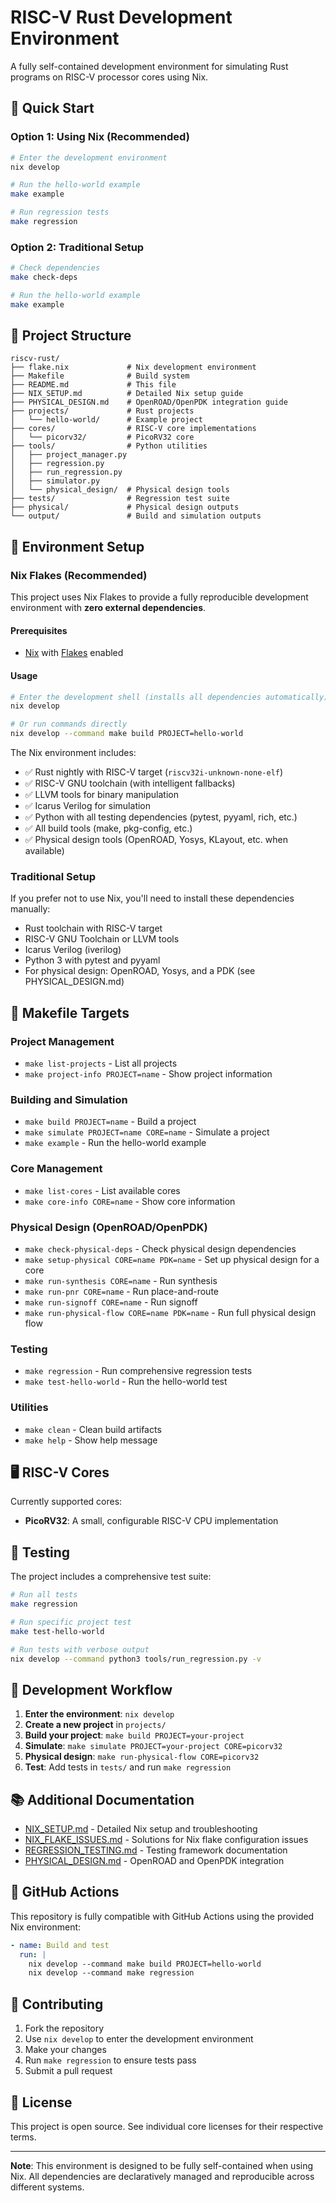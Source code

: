 # RISC-V Rust Development Environment

A fully self-contained development environment for simulating Rust programs on RISC-V processor cores using Nix.

## 🚀 Quick Start

### Option 1: Using Nix (Recommended)

```bash
# Enter the development environment
nix develop

# Run the hello-world example
make example

# Run regression tests
make regression
```

### Option 2: Traditional Setup

```bash
# Check dependencies
make check-deps

# Run the hello-world example
make example
```

## 📁 Project Structure

```
riscv-rust/
├── flake.nix             # Nix development environment
├── Makefile              # Build system
├── README.md             # This file
├── NIX_SETUP.md          # Detailed Nix setup guide
├── PHYSICAL_DESIGN.md    # OpenROAD/OpenPDK integration guide
├── projects/             # Rust projects
│   └── hello-world/      # Example project
├── cores/                # RISC-V core implementations
│   └── picorv32/         # PicoRV32 core
├── tools/                # Python utilities
│   ├── project_manager.py
│   ├── regression.py
│   ├── run_regression.py
│   ├── simulator.py
│   └── physical_design/  # Physical design tools
├── tests/                # Regression test suite
├── physical/             # Physical design outputs
└── output/               # Build and simulation outputs
```

## 🔧 Environment Setup

### Nix Flakes (Recommended)

This project uses Nix Flakes to provide a fully reproducible development environment with **zero external dependencies**.

#### Prerequisites
- [Nix](https://nixos.org/download.html) with [Flakes](https://nixos.wiki/wiki/Flakes) enabled

#### Usage
```bash
# Enter the development shell (installs all dependencies automatically)
nix develop

# Or run commands directly
nix develop --command make build PROJECT=hello-world
```

The Nix environment includes:
- ✅ Rust nightly with RISC-V target (`riscv32i-unknown-none-elf`)
- ✅ RISC-V GNU toolchain (with intelligent fallbacks)
- ✅ LLVM tools for binary manipulation
- ✅ Icarus Verilog for simulation
- ✅ Python with all testing dependencies (pytest, pyyaml, rich, etc.)
- ✅ All build tools (make, pkg-config, etc.)
- ✅ Physical design tools (OpenROAD, Yosys, KLayout, etc. when available)

### Traditional Setup

If you prefer not to use Nix, you'll need to install these dependencies manually:

- Rust toolchain with RISC-V target
- RISC-V GNU Toolchain or LLVM tools
- Icarus Verilog (iverilog)
- Python 3 with pytest and pyyaml
- For physical design: OpenROAD, Yosys, and a PDK (see PHYSICAL_DESIGN.md)

## 🎯 Makefile Targets

### Project Management
- `make list-projects` - List all projects
- `make project-info PROJECT=name` - Show project information

### Building and Simulation
- `make build PROJECT=name` - Build a project
- `make simulate PROJECT=name CORE=name` - Simulate a project
- `make example` - Run the hello-world example

### Core Management
- `make list-cores` - List available cores
- `make core-info CORE=name` - Show core information

### Physical Design (OpenROAD/OpenPDK)
- `make check-physical-deps` - Check physical design dependencies
- `make setup-physical CORE=name PDK=name` - Set up physical design for a core
- `make run-synthesis CORE=name` - Run synthesis
- `make run-pnr CORE=name` - Run place-and-route
- `make run-signoff CORE=name` - Run signoff
- `make run-physical-flow CORE=name PDK=name` - Run full physical design flow

### Testing
- `make regression` - Run comprehensive regression tests
- `make test-hello-world` - Run the hello-world test

### Utilities
- `make clean` - Clean build artifacts
- `make help` - Show help message

## 🖥️ RISC-V Cores

Currently supported cores:

- **PicoRV32**: A small, configurable RISC-V CPU implementation

## 🧪 Testing

The project includes a comprehensive test suite:

```bash
# Run all tests
make regression

# Run specific project test
make test-hello-world

# Run tests with verbose output
nix develop --command python3 tools/run_regression.py -v
```

## 🔧 Development Workflow

1. **Enter the environment**: `nix develop`
2. **Create a new project** in `projects/`
3. **Build your project**: `make build PROJECT=your-project`
4. **Simulate**: `make simulate PROJECT=your-project CORE=picorv32`
5. **Physical design**: `make run-physical-flow CORE=picorv32`
6. **Test**: Add tests in `tests/` and run `make regression`

## 📚 Additional Documentation

- [NIX_SETUP.md](NIX_SETUP.md) - Detailed Nix setup and troubleshooting
- [NIX_FLAKE_ISSUES.md](NIX_FLAKE_ISSUES.md) - Solutions for Nix flake configuration issues
- [REGRESSION_TESTING.md](REGRESSION_TESTING.md) - Testing framework documentation
- [PHYSICAL_DESIGN.md](PHYSICAL_DESIGN.md) - OpenROAD and OpenPDK integration

## 🔄 GitHub Actions

This repository is fully compatible with GitHub Actions using the provided Nix environment:

```yaml
- name: Build and test
  run: |
    nix develop --command make build PROJECT=hello-world
    nix develop --command make regression
```

## 🤝 Contributing

1. Fork the repository
2. Use `nix develop` to enter the development environment
3. Make your changes
4. Run `make regression` to ensure tests pass
5. Submit a pull request

## 📄 License

This project is open source. See individual core licenses for their respective terms.

---

**Note**: This environment is designed to be fully self-contained when using Nix. All dependencies are declaratively managed and reproducible across different systems.
